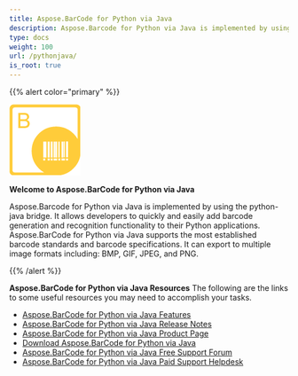 ```yaml
---
title: Aspose.BarCode for Python via Java
description: Aspose.Barcode for Python via Java is implemented by using the python-java bridge. It allows developers to quickly and easily add barcode generation and recognition functionality to their Python applications.
type: docs
weight: 100
url: /pythonjava/
is_root: true
---
```


{{% alert color="primary" %}} 

![todo:image_alt_text](aspose_barcode-for-python-via-java-128.png)

**Welcome to Aspose.BarCode for Python via Java**

Aspose.Barcode for Python via Java is implemented by using the python-java bridge. It allows developers to quickly and easily add barcode generation and recognition functionality to their Python applications. Aspose.BarCode for Python via Java supports the most established barcode standards and barcode specifications. It can export to multiple image formats including: BMP, GIF, JPEG, and PNG.

{{% /alert %}} 


**Aspose.BarCode for Python via Java Resources**
The following are the links to some useful resources you may need to accomplish your tasks.

- [Aspose.BarCode for Python via Java Features](/barcode/pythonjava/features/)
- [Aspose.BarCode for Python via Java Release Notes](/barcode/pythonjava/release-notes/)
- [Aspose.BarCode for Python via Java Product Page](https://products.aspose.com/barcode/python-java)
- [Download Aspose.BarCode for Python via Java](https://downloads.aspose.com/barcode/python)
- [Aspose.BarCode for Python via Java Free Support Forum](https://forum.aspose.com/c/barcode)
- [Aspose.BarCode for Python via Java Paid Support Helpdesk](https://helpdesk.aspose.com/)